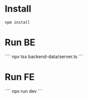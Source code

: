 # Install
``` npm install ```
# Run BE
```` npx tsx backend-data/server.ts ```
# Run FE
```` npx run dev ```